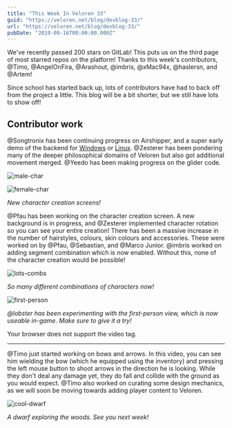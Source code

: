 ```yaml
---
title: "This Week In Veloren 33"
guid: "https://veloren.net/blog/devblog-33/"
url: "https://veloren.net/blog/devblog-33/"
pubDate: "2019-09-16T00:00:00.000Z"
---
```


We've recently passed 200 stars on GitLab! This puts us on the third page of most starred repos on the platform! Thanks to this week's contributors, @Timo, @AngelOnFira, @Arashout, @imbris, @xMac94x, @haslersn, and @Artem!

Since school has started back up, lots of contributors have had to back off from the project a little. This blog will be a bit shorter, but we still have lots to show off!

Contributor work
----------------

@Songtronix has been continuing progress on Airshipper, and a super early demo of the backend for [Windows](https://airshipper.songtronix.com/nightly/master/windows/artifacts.zip) or [Linux](https://airshipper.songtronix.com/nightly/master/linux/artifacts.zip). @Zesterer has been pondering many of the deeper philosophical domains of Veloren but also got additional movement merged. @Yeedo has been making progress on the glider code.

![male-char](https://s3.eu-central-2.wasabisys.com/veloren-blog/cdn/597826574095613962/622823155999965195/screenshot_1568562996613.png)

![female-char](https://s3.eu-central-2.wasabisys.com/veloren-blog/cdn/597826574095613962/622823158390456333/screenshot_1568562938326.png)

_New character creation screens!_

@Pfau has been working on the character creation screen. A new background is in progress, and @Zesterer implemented character rotation so you can see your entire creation! There has been a massive increase in the number of hairstyles, colours, skin colours and accessories. These were worked on by @Pfau, @Sebastian, and @Marco Junior. @imbris worked on adding segment combination which is now enabled. Without this, none of the character creation would be possible!

![lots-combs](https://s3.eu-central-2.wasabisys.com/veloren-blog/cdn/597826574095613962/622824401091428352/screenshot_1568563253538.png)

_So many different combinations of characters now!_

![first-person](https://s3.eu-central-2.wasabisys.com/veloren-blog/cdn/597826574095613962/622827798968533012/screenshot_1568564097243.png)

_@lobster has been experimenting with the first-person view, which is now useable in-game. Make sure to give it a try!_

 Your browser does not support the video tag.

* * *

@Timo just started working on bows and arrows. In this video, you can see him wielding the bow (which he equipped using the inventory) and pressing the left mouse button to shoot arrows in the direction he is looking. While they don't deal any damage yet, they do fall and collide with the ground as you would expect. @Timo also worked on curating some design mechanics, as we will soon be moving towards adding player content to Veloren.

![cool-dwarf](https://s3.eu-central-2.wasabisys.com/veloren-blog/cdn/597826574095613962/622825658053033996/screenshot_1568563539261.png)

_A dwarf exploring the woods. See you next week!_